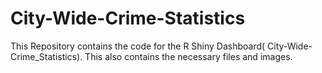 # City-Wide-Crime-Statistics
This Repository contains the code for the R Shiny Dashboard( City-Wide-Crime_Statistics). This also contains the necessary files and images.
